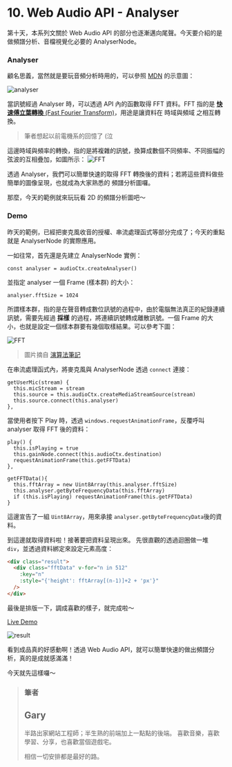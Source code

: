 # 10. Web Audio API - Analyser

第十天，本系列文關於 Web Audio API 的部分也逐漸邁向尾聲。今天要介紹的是做頻譜分析、音檔視覺化必要的 AnalyserNode。

### Analyser

顧名思義，當然就是要玩音頻分析時用的，可以參照 [MDN](https://developer.mozilla.org/en-US/docs/Web/API/AnalyserNode) 的示意圖：

![analyser](https://i.imgur.com/Oadcgkb.png)

當訊號經過 Analyser 時，可以透過 API 內的函數取得 FFT 資料。FFT 指的是 [**快速傅立葉轉換** (Fast Fourier Transform)](https://zh.wikipedia.org/wiki/%E5%BF%AB%E9%80%9F%E5%82%85%E9%87%8C%E5%8F%B6%E5%8F%98%E6%8D%A2)，用途是讓資料在 時域與頻域 之相互轉換。

> 筆者想起以前電機系的回憶了 (泣

這邊時域與頻率的轉換，指的是將複雜的訊號，換算成數個不同頻率、不同振幅的弦波的互相疊加，如圖所示：
![FFT](https://i.imgur.com/LEzlfhQ.png)

透過 Analyser，我們可以簡單快速的取得 FFT 轉換後的資料；若將這些資料做些簡單的圖像呈現，也就成為大家熟悉的 頻譜分析圖囉。

那麼，今天的範例就來玩玩看 2D 的頻譜分析圖吧～

### Demo

昨天的範例，已經把麥克風收音的授權、串流處理函式等部分完成了；今天的重點就是 AnalyserNode 的實際應用。

一如往常，首先還是先建立 AnalyserNode 實例：

```javascript=
const analyser = audioCtx.createAnalyser()
```

並指定 analyser 一個 Frame (樣本群) 的大小：

```javascript=
analyser.fftSize = 1024
```

所謂樣本群，指的是在聲音轉成數位訊號的過程中，由於電腦無法真正的紀錄連續訊號，需要先經過 **採樣** 的過程，將連續訊號轉成離散訊號。一個 Frame 的大小，也就是設定一個樣本群要有幾個取樣結果。可以參考下圖：

![FFT](https://i.imgur.com/JNHpKrY.png)

> 圖片摘自 [演算法筆記](http://www.csie.ntnu.edu.tw/~u91029/Audio.html)

在串流處理函式內，將麥克風與 AnalyserNode 透過 `connect` 連接：

```javascript=
getUserMic(stream) {
  this.micStream = stream
  this.source = this.audioCtx.createMediaStreamSource(stream)
  this.source.connect(this.analyser)
},
```

當使用者按下 Play 時，透過 `windows.requestAnimationFrame`，反覆呼叫 analyser 取得 FFT 後的資料：

```javascript=
play() {
  this.isPlaying = true
  this.gainNode.connect(this.audioCtx.destination)
  requestAnimationFrame(this.getFFTData)
},
```

```javascript=
getFFTData(){
  this.fftArray = new Uint8Array(this.analyser.fftSize)
  this.analyser.getByteFrequencyData(this.fftArray)
  if (this.isPlaying) requestAnimationFrame(this.getFFTData)
}
```

這邊宣告了一組 `Uint8Array`，用來承接 `analyser.getByteFrequencyData`後的資料。

到這邊就取得資料啦！接著要把資料呈現出來。
先很直觀的透過迴圈做一堆 `div`，並透過資料綁定來設定元素高度：

```html
<div class="result">
  <div class="fftData" v-for="n in 512"
    :key="n"
    :style="{'height': fftArray[(n-1)]+2 + 'px'}"
  />
</div>
```

最後是排版一下，調成喜歡的樣子，就完成啦～

[Live Demo](https://schaoss.github.io/web-audio/#/analyser)

![result](https://i.imgur.com/WAv7DZf.gif)

看到成品真的好感動啊！透過 Web Audio API，就可以簡單快速的做出頻譜分析，真的是成就感滿滿！

今天就先這樣囉～

> ### 筆者
>
> ## Gary
>
> 半路出家網站工程師；半生熟的前端加上一點點的後端。
> 喜歡音樂，喜歡學習、分享，也喜歡當個遊戲宅。
>
> 相信一切安排都是最好的路。
